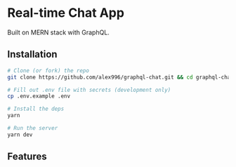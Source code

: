 # Real-time Chat App

Built on MERN stack with GraphQL.

## Installation

```sh
# Clone (or fork) the repo
git clone https://github.com/alex996/graphql-chat.git && cd graphql-chat

# Fill out .env file with secrets (development only)
cp .env.example .env

# Install the deps
yarn

# Run the server
yarn dev
```

## Features
